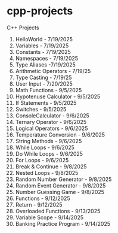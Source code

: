 # cpp-projects
C++ Projects
01. HelloWorld - 7/19/2025
02. Variables  - 7/19/2025
03. Constants  - 7/19/2025
04. Namespaces - 7/19/2025
05. Type Aliases -7/19/2025
06. Arithmetic Operators - 7/19/25
07. Type Casting - 7/19/25
08. User Input - 7/20/2025
09. Math Functions - 9/5/2025
10. Hypotenuse Calculator - 9/5/2025
11. If Statements - 9/5/2025
12. Switches - 9/5/2025
13. ConsoleCalculator - 9/6/2025
14. Ternary Operator - 9/6/2025
15. Logical Operators - 9/6/2025
16. Temperature Conversion - 9/6/2025
17. String Methods - 9/6/2025
18. While Loops - 9/6/2025
19. Do While Loops - 9/6/2025
20. For Loops - 9/6/2025
21. Break & Continue - 9/8/2025
22. Nested Loops - 9/8/2025
23. Random Number Generator - 9/8/2025
24. Random Event Generator - 9/8/2025
25. Number Guessing Game - 9/8/2025
26. Functions - 9/12/2025
27. Return - 9/12/2025
28. Overloaded Functions - 9/13/2025
29. Variable Scope - 9/14/2025
30. Banking Practice Program - 9/14/2025
